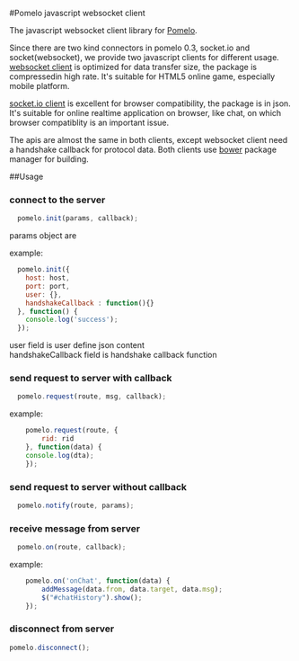 #Pomelo javascript websocket client

The javascript websocket client library for [Pomelo](https://github.com/NetEase/pomelo).

Since there are two kind connectors in pomelo 0.3, socket.io and socket(websocket), we provide two javascript clients for different usage.
[websocket client](https://github.com/gloomyzerg/pomelo-jsclient-websocket-bower) is optimized for data transfer size, the package is compressedin high rate. It's suitable for HTML5 online game, especially mobile platform.

[socket.io client](https://github.com/gloomyzerg/pomelo-jsclient-socket.io-bower) is excellent for browser compatibility, the package is in json. It's suitable for online realtime application on browser, like chat, on which browser compatiblity is an important issue.

The apis are almost the same in both clients, except websocket client need a handshake callback for protocol data.
Both clients use [bower](https://github.com/bower/bower) package manager for building.

##Usage

### connect to the server
``` javascript
  pomelo.init(params, callback);
```  
params object are 

example:
``` javascript
  pomelo.init({
    host: host,
    port: port,
    user: {},
    handshakeCallback : function(){}
  }, function() {
    console.log('success');
  });
```

user field is user define json content  
handshakeCallback field is handshake callback function  

### send request to server with callback
``` javascript
  pomelo.request(route, msg, callback);
```

example:
``` javascript
	pomelo.request(route, {
		rid: rid
	}, function(data) {  
    console.log(dta);	
	});
```

### send request to server without callback
``` javascript
  pomelo.notify(route, params);
```

### receive message from server 
``` javascript
  pomelo.on(route, callback); 
```

example: 
``` javascript
	pomelo.on('onChat', function(data) {
		addMessage(data.from, data.target, data.msg);
		$("#chatHistory").show();
	});
```

### disconnect from server  
``` javascript
pomelo.disconnect();
```  
